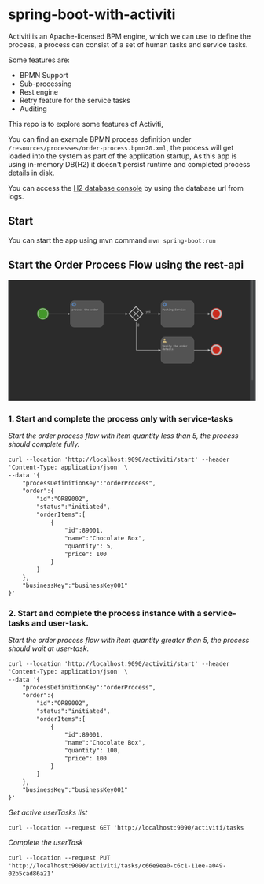 # spring-boot-with-activiti
Activiti is an Apache-licensed BPM engine, which we can use to define the process, a process can consist of a set of human tasks and service tasks.

Some features are:
* BPMN Support 
* Sub-processing
* Rest engine
* Retry feature for the service tasks 
* Auditing 

This repo is to explore some features of Activiti, 

You can find an example BPMN process definition under `/resources/processes/order-process.bpmn20.xml`, the process will get loaded into the system as part of the application startup, 
As this app is using in-memory DB(H2) it doesn't persist runtime and completed process details in disk.

You can access the [H2 database console](http://localhost:9090/activiti/h2-console) by using the database url from logs.

## Start
You can start the app using mvn command `mvn spring-boot:run`

## Start the Order Process Flow using the rest-api

![Image](src/main/resources/img/order-process-bpmn.png)


### 1. Start and complete the process only with service-tasks

*Start the order process flow with item quantity less than 5, the process should complete fully.*
```shell
curl --location 'http://localhost:9090/activiti/start' --header 'Content-Type: application/json' \
--data '{
	"processDefinitionKey":"orderProcess",
    "order":{
        "id":"OR89002",
        "status":"initiated",
        "orderItems":[
            {
                "id":89001,
                "name":"Chocolate Box",
                "quantity": 5,
                "price": 100
            }
        ]
    },
    "businessKey":"businessKey001"
}'
```

### 2. Start and complete the process instance with a service-tasks and user-task.

*Start the order process flow with item quantity greater than 5, the process should wait at user-task.*
```shell
curl --location 'http://localhost:9090/activiti/start' --header 'Content-Type: application/json' \
--data '{
	"processDefinitionKey":"orderProcess",
    "order":{
        "id":"OR89002",
        "status":"initiated",
        "orderItems":[
            {
                "id":89001,
                "name":"Chocolate Box",
                "quantity": 100,
                "price": 100
            }
        ]
    },
    "businessKey":"businessKey001"
}'
```

*Get active userTasks list*
```curl
curl --location --request GET 'http://localhost:9090/activiti/tasks
```

*Complete the userTask*
```curl
curl --location --request PUT 'http://localhost:9090/activiti/tasks/c66e9ea0-c6c1-11ee-a049-02b5cad86a21'
```